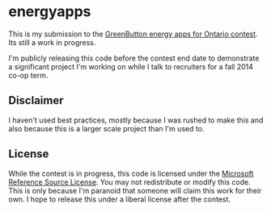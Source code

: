 energyapps
==========

This is my submission to the [GreenButton energy apps for Ontario contest](http://energyappsontario.challengepost.com).
Its still a work in progress.

I'm publicly releasing this code before the contest end date to demonstrate a significant project I'm working on while I
talk to recruiters for a fall 2014 co-op term.

Disclaimer
----------

I haven't used best practices, mostly because I was rushed to make this and also because this is a larger scale project
than I'm used to.

License
-------

While the contest is in progress, this code is licensed under the 
[Microsoft Reference Source License](http://referencesource.microsoft.com/referencesourcelicense.aspx).
You may not redistribute or modify this code. This is only because I'm paranoid that someone will claim this work
for their own. I hope to release this under a liberal license after the contest.
